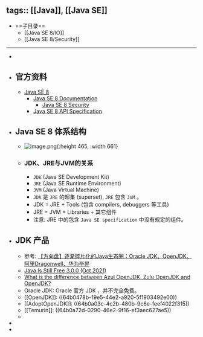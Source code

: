 tags:: [[Java]], [[Java SE]]
---

- ==子目录==
	- [[Java SE 8/IO]]
	- [[Java SE 8/Security]]
- ---
-
- ## 官方资料
	- [Java SE 8](https://docs.oracle.com/javase/8/)
		- [Java SE 8 Documentation](https://docs.oracle.com/javase/8/docs/)
			- [Java SE 8 Security](https://docs.oracle.com/javase/8/docs/technotes/guides/security/index.html)
		- [Java SE 8 API Specification](https://docs.oracle.com/javase/8/docs/api/index.html)
- ## Java SE 8 体系结构
	- ![image.png](../assets/image_1688570243812_0.png){:height 465, :width 661}
	- ### JDK、JRE与JVM的关系
		- `JDK` (Java SE Development Kit)
		- `JRE` (Java SE Runtime Environment)
		- `JVM` (Java Virtual Machine)
		- `JDK` 是 `JRE` 的超集 (superset), `JRE` 包含 `JVM` 。
		- JDK = JRE + Tools (包含 compilers, debuggers 等工具)
		- JRE = JVM + Libraries + 其它组件
		- 注意: JRE 中的包含 `Java SE specification` 中没有规定的组件。
- ## JDK 产品
	- 参考: [【方向盘】逐渐碎片化的Java生态圈：Oracle JDK、OpenJDK、阿里Dragonwell、华为毕昇](https://developer.aliyun.com/article/1108370)
	- [Java Is Still Free 3.0.0 (Oct 2021)](https://medium.com/@javachampions/java-is-still-free-3-0-0-ocrt-2021-bca75c88d23b)
	- [What is the difference between Azul OpenJDK, Zulu OpenJDK and OpenJDK?](https://stackoverflow.com/a/61337953)
	- Oracle JDK: Oracle 官方 JDK ，并不完全免费。
	- [[OpenJDK]]: ((64b0478b-19e5-44e2-a920-5f1903492e00))
	- [[AdoptOpenJDK]]: ((64b0a03c-4c2b-480b-9c6e-feef4022f315))
	- [[Temurin]]: ((64b0a72d-0290-46e2-9f16-ef3aec627ae5))
	-
-
-